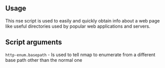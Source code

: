 ## Usage
This nse script is used to easily and quickly obtain info about a web page like useful directories used by popular web applications and servers.

## Script arguments
`http-enum.basepath` - Is used to tell nmap to enumerate from a different base path other than the normal one